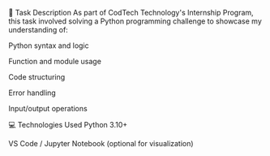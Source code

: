 🧠 Task Description
As part of CodTech Technology's Internship Program, this task involved solving a Python programming challenge to showcase my understanding of:

Python syntax and logic

Function and module usage

Code structuring

Error handling

Input/output operations

💻 Technologies Used
Python 3.10+

VS Code / Jupyter Notebook (optional for visualization)
